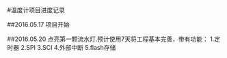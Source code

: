 #温度计项目进度记录

##2016.05.17
	项目开始

##2016.05.20
	点亮第一颗流水灯.预计使用7天将工程基本完善，带有功能：
		1.定时器
		2.SPI
		3.SCI
		4.外部中断
		5.flash存储
##